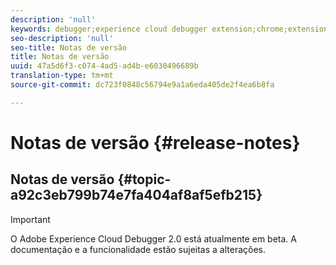 ```yaml
---
description: 'null'
keywords: debugger;experience cloud debugger extension;chrome;extension;release notes
seo-description: 'null'
seo-title: Notas de versão
title: Notas de versão
uuid: 47a5d6f3-c074-4ad5-ad4b-e6030496689b
translation-type: tm+mt
source-git-commit: dc723f0848c56794e9a1a6eda405de2f4ea6b8fa

---
```



# Notas de versão {#release-notes}

## Notas de versão {#topic-a92c3eb799b74e7fa404af8af5efb215}

> [!IMPORTANT]
>
> O Adobe Experience Cloud Debugger 2.0 está atualmente em beta. A documentação e a funcionalidade estão sujeitas a alterações.

